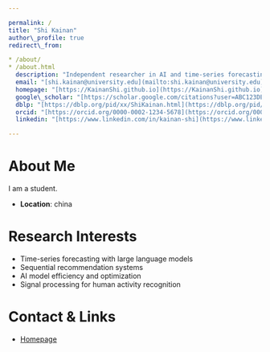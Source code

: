```yaml
---

permalink: /
title: "Shi Kainan"
author\_profile: true
redirect\_from:

* /about/
* /about.html
  description: "Independent researcher in AI and time-series forecasting."
  email: "[shi.kainan@university.edu](mailto:shi.kainan@university.edu)"
  homepage: "[https://KainanShi.github.io](https://KainanShi.github.io)"
  google\_scholar: "[https://scholar.google.com/citations?user=ABC123DEF](https://scholar.google.com/citations?user=ABC123DEF)"
  dblp: "[https://dblp.org/pid/xx/ShiKainan.html](https://dblp.org/pid/xx/ShiKainan.html)"
  orcid: "[https://orcid.org/0000-0002-1234-5678](https://orcid.org/0000-0002-1234-5678)"
  linkedin: "[https://www.linkedin.com/in/kainan-shi](https://www.linkedin.com/in/kainan-shi)"

---
```


# About Me

I am a student.


* **Location**: china


# Research Interests

* Time-series forecasting with large language models
* Sequential recommendation systems
* AI model efficiency and optimization
* Signal processing for human activity recognition




# Contact & Links

* [Homepage](https://KainanShi.github.io)

